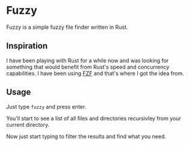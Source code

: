 # Fuzzy

Fuzzy is a simple fuzzy file finder written in Rust.

## Inspiration

I have been playing with Rust for a while now and was looking for something that would benefit from Rust's speed and concurrency capabilities.
I have been using [FZF](https://github.com/junegunn/fzf) and that's where I got the idea from.

## Usage

Just type `fuzzy` and press enter.

You'll start to see a list of all files and directories recursivley from your current directory.

Now just start typing to filter the results and find what you need.
